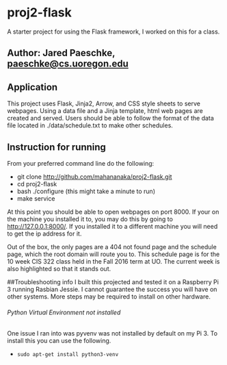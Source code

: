 # proj2-flask
A starter project for using the Flask framework, I worked on this 
for a class.

## Author: Jared Paeschke, paeschke@cs.uoregon.edu

## Application
This project uses Flask, Jinja2, Arrow, and CSS style sheets to 
serve webpages. Using a data file and a Jinja template, html web 
pages are created and served. Users should be able to follow 
the format of the data file located in ./data/schedule.txt to 
make other schedules.

## Instruction for running
From your preferred command line do the following:
* git clone http://github.com/mahananaka/proj2-flask.git
* cd proj2-flask
* bash ./configure (this might take a minute to run)
* make service

At this point you should be able to open webpages on port 8000.
If your on the machine you installed it to, you may do this 
by going to http://127.0.0.1:8000/. If you installed it to a
different machine you will need to get the ip address for it.

Out of the box, the only pages are a 404 not found page and the 
schedule page, which the root domain will route you to. This 
schedule page is for the 10 week CIS 322 class held in the 
Fall 2016 term at UO. The current week is also highlighted so
that it stands out.

##Troubleshooting info
I built this projected and tested it on a Raspberry Pi 3 running Rasbian 
Jessie. I cannot guarantee the success you will have on other systems. 
More steps may be required to install on other hardware.

###### Python Virtual Environment not installed
One issue I ran into was pyvenv was not installed by default on my Pi 3.
To install this you can use the following.
- `sudo apt-get install python3-venv`
